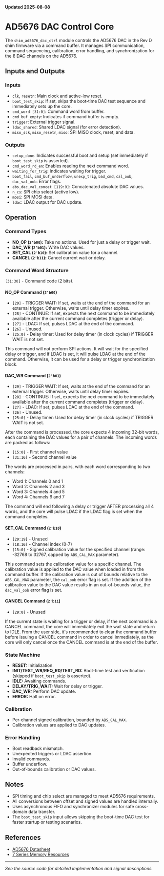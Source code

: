 **Updated 2025-08-08**
# AD5676 DAC Control Core

The `shim_ad5676_dac_ctrl` module controls the AD5676 DAC in the Rev D shim firmware via a command buffer. It manages SPI communication, command sequencing, calibration, error handling, and synchronization for the 8 DAC channels on the AD5676.

## Inputs and Outputs

### Inputs

- `clk`, `resetn`: Main clock and active-low reset.
- `boot_test_skip`: If set, skips the boot-time DAC test sequence and immediately sets up the core.
- `cmd_word [31:0]`: Command word from buffer.
- `cmd_buf_empty`: Indicates if command buffer is empty.
- `trigger`: External trigger signal.
- `ldac_shared`: Shared LDAC signal (for error detection).
- `miso_sck`, `miso_resetn`, `miso`: SPI MISO clock, reset, and data.

### Outputs

- `setup_done`: Indicates successful boot and setup (set immediately if `boot_test_skip` is asserted).
- `cmd_word_rd_en`: Enables reading the next command word.
- `waiting_for_trig`: Indicates waiting for trigger.
- `boot_fail`, `cmd_buf_underflow`, `unexp_trig`, `bad_cmd`, `cal_oob`, `dac_val_oob`: Error flags.
- `abs_dac_val_concat [119:0]`: Concatenated absolute DAC values.
- `n_cs`: SPI chip select (active low).
- `mosi`: SPI MOSI data.
- `ldac`: LDAC output for DAC update.

## Operation

### Command Types

- **NO_OP (`2'b00`):** Take no actions. Used for just a delay or trigger wait.
- **DAC_WR (`2'b01`):** Write DAC values.
- **SET_CAL (`2'b10`):** Set calibration value for a channel.
- **CANCEL (`2'b11`):** Cancel current wait or delay.

### Command Word Structure

`[31:30]` - Command code (2 bits).

#### NO_OP Command (`2'b00`)
- `[29]` - TRIGGER WAIT: If set, waits at the end of the command for an external trigger. Otherwise, waits until delay timer expires.
- `[28]` - CONTINUE: If set, expects the next command to be immediately available after the current command completes (trigger or delay).
- `[27]` - LDAC: If set, pulses LDAC at the end of the command.
- `[26]` - Unused.
- `[25:0]` - Delay timer: Used for delay timer (in clock cycles) if TRIGGER WAIT is not set.

This command will not perform SPI actions. It will wait for the specified delay or trigger, and if LDAC is set, it will pulse LDAC at the end of the command. Otherwise, it can be used for a delay or trigger synchronization block.

#### DAC_WR Command (`2'b01`)
- `[29]` - TRIGGER WAIT: If set, waits at the end of the command for an external trigger. Otherwise, waits until delay timer expires.
- `[28]` - CONTINUE: If set, expects the next command to be immediately available after the current command completes (trigger or delay).
- `[27]` - LDAC: If set, pulses LDAC at the end of the command.
- `[26]` - Unused.
- `[25:0]` - Delay timer: Used for delay timer (in clock cycles) if TRIGGER WAIT is not set.

After the command is processed, the core expects 4 incoming 32-bit words, each containing the DAC values for a pair of channels. The incoming words are packed as follows:
- `[15:0]` - First channel value
- `[31:16]` - Second channel value

The words are processed in pairs, with each word corresponding to two channels:

- Word 1: Channels 0 and 1
- Word 2: Channels 2 and 3
- Word 3: Channels 4 and 5
- Word 4: Channels 6 and 7

The command will end following a delay or trigger AFTER processing all 4 words, and the core will pulse LDAC if the LDAC flag is set when the command completes.

#### SET_CAL Command (`2'b10`)
- `[29:19]` - Unused
- `[18:16]` - Channel index (0-7)
- `[15:0]`  - Signed calibration value for the specified channel (range: -32768 to 32767, capped by `ABS_CAL_MAX` parameter).

This command sets the calibration value for a specific channel. The calibration value is applied to the DAC value when loaded in from the command buffer. If the calibration value is out of bounds relative to the `ABS_CAL_MAX` parameter, the `cal_oob` error flag is set. If the addition of the calibration value to the DAC value results in an out-of-bounds value, the `dac_val_oob` error flag is set.

#### CANCEL Command (`2'b11`)
- `[29:0]` - Unused

If the current state is waiting for a trigger or delay, if the next command is a CANCEL command, the core will immediately exit the wait state and return to IDLE. From the user side, it's recommended to clear the command buffer before issuing a CANCEL command in order to cancel immediately, as the core will only cancel once the CANCEL command is at the end of the buffer.

### State Machine

- **RESET:** Initialization.
- **INIT/TEST_WR/REQ_RD/TEST_RD:** Boot-time test and verification (skipped if `boot_test_skip` is asserted).
- **IDLE:** Awaiting commands.
- **DELAY/TRIG_WAIT:** Wait for delay or trigger.
- **DAC_WR:** Perform DAC update.
- **ERROR:** Halt on error.

### Calibration

- Per-channel signed calibration, bounded by `ABS_CAL_MAX`.
- Calibration values are applied to DAC updates.

### Error Handling

- Boot readback mismatch.
- Unexpected triggers or LDAC assertion.
- Invalid commands.
- Buffer underflow.
- Out-of-bounds calibration or DAC values.

## Notes

- SPI timing and chip select are managed to meet AD5676 requirements.
- All conversions between offset and signed values are handled internally.
- Uses asynchronous FIFO and synchronizer modules for safe cross-domain data transfer.
- The `boot_test_skip` input allows skipping the boot-time DAC test for faster startup or testing scenarios.

## References

- [AD5676 Datasheet](https://www.analog.com/en/products/ad5676.html)
- [7 Series Memory Resources](https://docs.amd.com/v/u/en-US/ug473_7Series_Memory_Resources)

---
*See the source code for detailed implementation and signal descriptions.*

